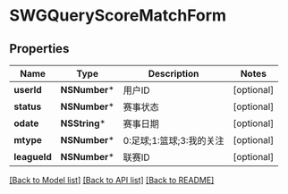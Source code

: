 # SWGQueryScoreMatchForm

## Properties
Name | Type | Description | Notes
------------ | ------------- | ------------- | -------------
**userId** | **NSNumber*** | 用户ID | [optional] 
**status** | **NSNumber*** | 赛事状态 | [optional] 
**odate** | **NSString*** | 赛事日期 | [optional] 
**mtype** | **NSNumber*** | 0:足球;1:篮球;3:我的关注 | [optional] 
**leagueId** | **NSNumber*** | 联赛ID | [optional] 

[[Back to Model list]](../README.md#documentation-for-models) [[Back to API list]](../README.md#documentation-for-api-endpoints) [[Back to README]](../README.md)


